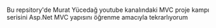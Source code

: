 # 
Bu repsitory'de Murat Yücedağ youtube kanalındaki MVC proje kampı serisini Asp.Net MVC yapısını öğrenme amacıyla tekrarlıyorum
